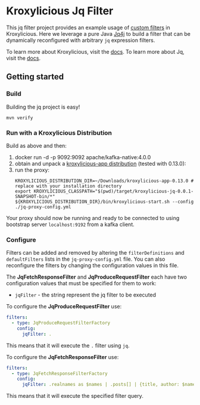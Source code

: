 # Kroxylicious Jq Filter

This jq filter project provides an example usage of [custom filters](https://kroxylicious.io/kroxylicious/#_custom_filters) in Kroxylicious.
Here we leverage a pure Java [Jq4j](https://github.com/roastedroot/jq4j) to build a filter that can be dynamically reconfigured with arbitrary `jq` expression filters.

To learn more about Kroxylicious, visit the [docs](https://kroxylicious.io/kroxylicious).
To learn more about Jq, visit the [docs](https://jqlang.org/).

## Getting started

### Build

Building the jq project is easy!

```shell
mvn verify
```

### Run with a Kroxylicious Distribution

Build as above and then:

1. docker run -d -p 9092:9092 apache/kafka-native:4.0.0
2. obtain and unpack a [kroxylicious-app distribution](https://github.com/kroxylicious/kroxylicious/releases) (tested with 0.13.0):
3. run the proxy:
   ```shell
   KROXYLICIOUS_DISTRIBUTION_DIR=~/Downloads/kroxylicious-app-0.13.0 # replace with your installation directory
   export KROXYLICIOUS_CLASSPATH="$(pwd)/target/kroxylicious-jq-0.0.1-SNAPSHOT-bin/*"
   ${KROXYLICIOUS_DISTRIBUTION_DIR}/bin/kroxylicious-start.sh --config ./jq-proxy-config.yml
   ```

Your proxy should now be running and ready to be connected to using bootstrap server `localhost:9192` from a kafka client.

### Configure

Filters can be added and removed by altering the `filterDefinitions` and `defaultFilters` lists in the `jq-proxy-config.yml` file. You can also reconfigure the filters by changing the configuration values in this file.

The **JqFetchResponseFilter** and **JqProduceRequestFilter** each have two configuration values that must be specified for them to work:

 - `jqFilter` - the string represent the jq filter to be executed

To configure the **JqProduceRequestFilter** use:

```yaml
filters:
  - type: JqProduceRequestFilterFactory
    config:
      jqFilter: .
```

This means that it will execute the `.` filter using `jq`. 

To configure the **JqFetchResponseFilter** use:

```yaml
filters:
  - type: JqFetchResponseFilterFactory
    config:
      jqFilter: .realnames as $names | .posts[] | {title, author: $names[.author]}
```

This means that it will execute the specified filter query.
